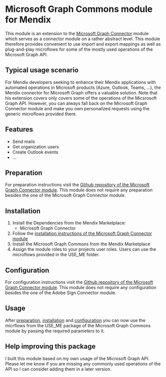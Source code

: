 # Microsoft Graph Commons module for Mendix

This module is an extension to the [Microsoft Graph Connector](https://github.com/swkruger/Mendix-MSGraphConnector) module which serves as a connector module on a rather abstract level. This module therefore provides convenient to use import and export mappings as well as plug-and-play microflows for some of the mostly used operations of the Microsoft Graph API.

## Typical usage scenario

For Mendix developers seeking to enhance their Mendix applications with automated operations in Microsoft products (Azure, Outlook, Teams, ...), the Mendix connector for Microsoft Graph offers a valuable solution. Note that his extension covers only covers some of the operations of the Micsrosoft Graph API. However, you can always fall back on the Microsoft Graph Connector module and make you own personalized requests using the generic microflows provided there.

## Features

- Send mails
- Get organization users
- Create Outlook events
- ...

## Preparation

For preparation instructions visit the [Github repository of the Microsoft Graph Connector module](https://github.com/swkruger/Mendix-MSGraphConnector#installation--configuration). This module does not require any preparation besides the one of the Microsoft Graph Connector module.

## Installation

1. Install the Dependencies from the Mendix Marketplace:
   - Microsoft Graph Connector
2. Follow the [installation instructions of the Microsoft Graph Connector module](https://github.com/swkruger/Mendix-MSGraphConnector#installation--configuration)
3. Install the Microsoft Graph Commons from the Mendix Marketplace
4. Assign the module roles to your projects user roles. Users can use the microflows provided in the USE_ME folder.

## Configuration

For configuration instructions visit the [Github repository of the Microsoft Graph Connector module](https://github.com/swkruger/Mendix-MSGraphConnector#installation--configuration). This module does not require any configuration besides the one of the Adobe Sign Connector module.

## Usage

After [preparation](#preparation), [installation](#installation) and [configuration](#configuration) you can now use the micrflows from the USE_ME package of the Microsoft Graph Commons module by passing the required parameters to it.

## Help improving this package

I built this module based on my own usage of the Microsoft Graph API. Please let me know if you are missing any commonly used operations of the API so I can consider adding them in a later version.
